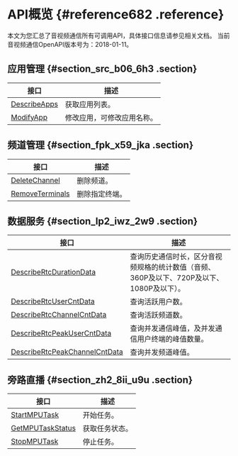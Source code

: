 # API概览 {#reference682 .reference}

本文为您汇总了音视频通信所有可调用API，具体接口信息请参见相关文档。 当前音视频通信OpenAPI版本号为：2018-01-11。

## 应用管理 {#section_src_b06_6h3 .section}

|接口|描述|
|--|--|
|[DescribeApps](cn.zh-CN/API参考/应用管理/DescribeApps.md#)|获取应用列表。|
|[ModifyApp](cn.zh-CN/API参考/应用管理/ModifyApp.md#)|修改应用，可修改应用名称。|

## 频道管理 {#section_fpk_x59_jka .section}

|接口|描述|
|--|--|
|[DeleteChannel](cn.zh-CN/API参考/频道管理/DeleteChannel.md#)|删除频道。|
|[RemoveTerminals](cn.zh-CN/API参考/频道管理/RemoveTerminals.md#)|删除指定终端。|

## 数据服务 {#section_lp2_iwz_2w9 .section}

|接口|描述|
|--|--|
|[DescribeRtcDurationData](cn.zh-CN/API参考/数据服务/DescribeRtcDurationData.md#)|查询历史通信时长，区分音视频规格的统计数值（音频、360P及以下、720P及以下、1080P及以下）。|
|[DescribeRtcUserCntData](cn.zh-CN/API参考/数据服务/DescribeRtcUserCntData.md#)|查询活跃用户数。|
|[DescribeRtcChannelCntData](cn.zh-CN/API参考/数据服务/DescribeRtcChannelCntData.md#)|查询活跃频道数。|
|[DescribeRtcPeakUserCntData](cn.zh-CN/API参考/数据服务/DescribeRtcPeakUserCntData.md#)|查询并发通信峰值，及并发通信用户终端的峰值数量。|
|[DescribeRtcPeakChannelCntData](cn.zh-CN/API参考/数据服务/DescribeRtcPeakChannelCntData.md#)|查询并发频道峰值。|

## 旁路直播 {#section_zh2_8ii_u9u .section}

|接口|描述|
|--|--|
|[StartMPUTask](cn.zh-CN/API参考/旁路直播/StartMPUTask.md#)|开始任务。|
|[GetMPUTaskStatus](cn.zh-CN/API参考/旁路直播/GetMPUTaskStatus.md#)|获取任务状态。|
|[StopMPUTask](cn.zh-CN/API参考/旁路直播/StopMPUTask.md#)|停止任务。|


